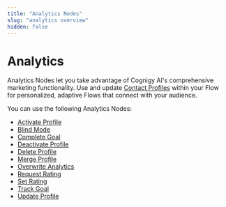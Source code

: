 ```yaml
---
title: "Analytics Nodes" 
slug: "analytics overview"
hidden: false 
---
```


# Analytics

Analytics Nodes let you take advantage of Cognigy AI's comprehensive marketing functionality. Use and update [Contact Profiles](../../../analyze/contact-profiles.md) within your Flow for personalized, adaptive Flows that connect with your audience.

You can use the following Analytics Nodes:

- [Activate Profile](activate-profile.md)
- [Blind Mode](blind-mode.md)
- [Complete Goal](complete-goal.md)
- [Deactivate Profile](deactivate-profile.md)
- [Delete Profile](delete-profile.md)
- [Merge Profile](merge-profile.md)
- [Overwrite Analytics](overwrite-analytics.md)
- [Request Rating](request-rating.md)
- [Set Rating](set-rating.md)
- [Track Goal](track-goal.md)
- [Update Profile](update-profile.md)